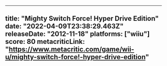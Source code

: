 
---
title: "Mighty Switch Force! Hyper Drive Edition"
date: "2022-04-09T23:38:29.463Z"
releaseDate: "2012-11-18"
platforms: ["wiiu"]
score: 80
metacriticLink: "https://www.metacritic.com/game/wii-u/mighty-switch-force!-hyper-drive-edition"
---
